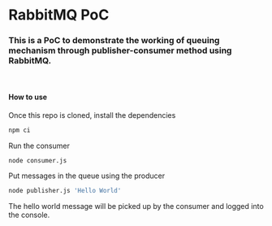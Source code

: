# RabbitMQ PoC

### This is a PoC to demonstrate the working of queuing mechanism through publisher-consumer method using RabbitMQ.

<br>

#### How to use

Once this repo is cloned, install the dependencies

```sh
npm ci
```

Run the consumer

```sh
node consumer.js
```

Put messages in the queue using the producer

```sh
node publisher.js 'Hello World'
```

The hello world message will be picked up by the consumer and logged into the console.
